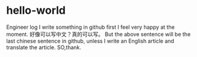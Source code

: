 # hello-world
Engineer log
I write something in github first
I feel very happy at the moment.
好像可以写中文？真的可以写。
But the above sentence will be the last chinese sentence in github, unless I write an English article and translate the article.
SO,thank.
